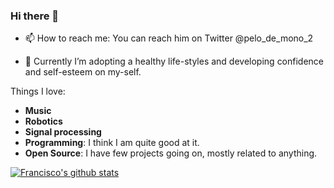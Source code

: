 ### Hi there 👋

<!--
**fllaryora/fllaryora** is a ✨ _special_ ✨ repository because its `README.md` (this file) appears on your GitHub profile.

Here are some ideas to get you started:

- 🔭 I’m currently working on ...
- 🌱 I’m currently learning ...
- 👯 I’m looking to collaborate on ...
- 🤔 I’m looking for help with ...
- 💬 Ask me about ...
- 📫 How to reach me: ...
- 😄 Pronouns: ...
- ⚡ Fun fact: ...
-->

- 📫 How to reach me: 
You can reach him on Twitter @pelo_de_mono_2

- 🌱 Currently I’m adopting a healthy life-styles and developing confidence and self-esteem on my-self.

Things I love:
- **Music**
- **Robotics**
- **Signal processing**
- **Programming**: I think I am quite good at it.
- **Open Source**: I have few projects going on, mostly related to anything.

[![Francisco's github stats](https://github-readme-stats.vercel.app/api?username=fllaryora&show_icons=true&theme=radical)](https://github.com/anuraghazra/github-readme-stats)
